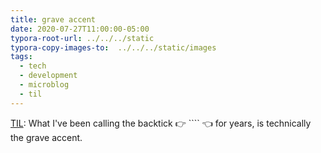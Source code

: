 ```yaml
---
title: grave accent
date: 2020-07-27T11:00:00-05:00
typora-root-url: ../../../static
typora-copy-images-to:  ../../../static/images
tags:
  - tech
  - development
  - microblog
  - til
---
```

[TIL](https://unix.stackexchange.com/a/123653/394334): What I've been calling the backtick 👉 ```` 👈 for years, is technically the grave accent.
